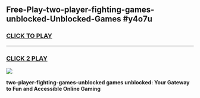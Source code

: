 
## Free-Play-two-player-fighting-games-unblocked-Unblocked-Games #y4o7u
<h3>
<a href="https://news.freeplayer.one?title=two-player-fighting-games-unblocked&ref=8M">CLICK TO PLAY</a></h3>
<hr>

<h3>
<a href="https://news.freeplayer.one?title=two-player-fighting-games-unblocked&ref=8M">CLICK 2 PLAY</a>
  
</h3>

<a href="https://news.freeplayer.one?title=two-player-fighting-games-unblocked&ref=8M"><img src="https://clearcache.store/games.png"></a>


**two-player-fighting-games-unblocked games unblocked: Your Gateway to Fun and Accessible Online Gaming**
